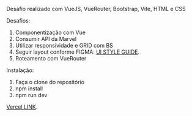 Desafio realizado com VueJS, VueRouter, Bootstrap, Vite, HTML e CSS

Desafios:

1. Componentização com Vue
2. Consumir API da Marvel
3. Utilizar responsividade e GRID com BS
3. Seguir layout conforme FIGMA: [UI STYLE GUIDE](https://www.figma.com/file/b21cB6Ph702fL11DqwoyWP/Teste-Frontend---Bee-Delivery?type=design&node-id=2-2&mode=design&t=3U9mo2tpqc08ckd9-0).
4. Roteamento com VueRouter

Instalação:
1. Faça o clone do repositório
2. npm install
3. npm run dev


[Vercel LINK](https://desafio-marvel-api-vue-js.vercel.app/).
